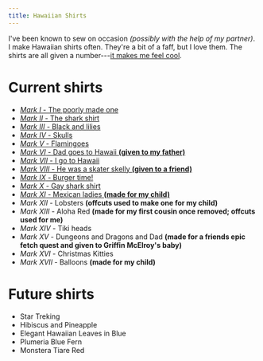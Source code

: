 ```yaml
---
title: Hawaiian Shirts
---
```


I've been known to sew on occasion *(possibly with the help of my
partner)*. I make Hawaiian shirts often. They're a bit of a faff, but I
love them. The shirts are all given a number---[it makes me feel
cool](http://marvel.wikia.com/wiki/Iron_Man_Armor).

Current shirts
==============

-   [*Mark I* - The poorly made one](mark-01.html)
-   [*Mark II* - The shark shirt](mark-02.html)
-   [*Mark III* - Black and lilies](mark-03.html)
-   [*Mark IV* - Skulls](mark-04.html)
-   [*Mark V* - Flamingoes](mark-05.html)
-   [*Mark VI* - Dad goes to Hawaii **(given to my father)**](mark-06.html)
-   [*Mark VII* - I go to Hawaii](mark-07.html)
-   [*Mark VIII* - He was a skater skelly **(given to a friend)**](mark-08.html)
-   [*Mark IX* - Burger time!](mark-09.html)
-   [*Mark X* - Gay shark shirt](mark-10.html)
-   [*Mark XI* - Mexican ladies **(made for my child)** ](mark-11.html)
-   *Mark XII* - Lobsters **(offcuts used to make one for my child)**
-   *Mark XIII* - Aloha Red **(made for my first cousin once removed; offcuts used for me)**
-   *Mark XIV* - Tiki heads
-   *Mark XV* - Dungeons and Dragons and Dad **(made for a friends epic fetch quest and given to Griffin McElroy's baby)**
-   *Mark XVI* - Christmas Kitties
-   *Mark XVII* - Balloons **(made for my child)**

Future shirts
=============

-   Star Treking
-   Hibiscus and Pineapple
-   Elegant Hawaiian Leaves in Blue
-   Plumeria Blue Fern
-   Monstera Tiare Red
